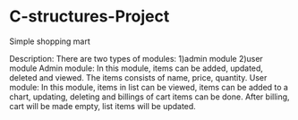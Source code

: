 # C-structures-Project
Simple shopping mart

Description:
There are two types of modules: 1)admin module 2)user module
Admin module:
In this module, items can be added, updated, deleted and viewed.
The items consists of name, price, quantity.
User module:
In this module, items in list can be viewed, items can be added to a chart, updating, deleting and billings of cart items can be done.
After billing, cart will be made empty, list items will be updated.
